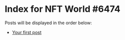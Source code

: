 # Index for NFT World #6474
Posts will be displayed in the order below:

- [Your first post](./001-first.md)

